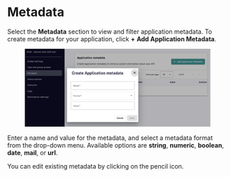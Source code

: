 # Metadata

Select the **Metadata** section to view and filter application metadata. To create metadata for your application, click **+** **Add Application Metadata**.

<figure><img src="../../.gitbook/assets/1 meta 1.png" alt=""><figcaption></figcaption></figure>

Enter a name and value for the metadata, and select a metadata format from the drop-down menu. Available options are **string**, **numeric**, **boolean**, **date**, **mail**, or **url**.&#x20;

You can edit existing metadata by clicking on the pencil icon.
